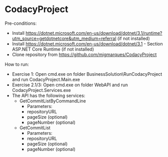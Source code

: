 # CodacyProject

Pre-conditions:

- Install https://dotnet.microsoft.com/en-us/download/dotnet/3.1/runtime?utm_source=getdotnetcore&utm_medium=referral (if not installed)
- Install https://dotnet.microsoft.com/en-us/download/dotnet/3.1 - Section ASP.NET Core Runtime (if not installed)
- Clone repository from https://github.com/migmarques/CodacyProject



How to run:

- Exercise 1: Open cmd.exe on folder BusinessSolution\RunCodacyProject and run CodacyProject.Main.exe
- Exercise 2.1/3: Open cmd.exe on folder WebAPI and run CodacyProject.Services.exe
- The API has the following services:
  - GetCommitListByCommandLine
    - Parameters:
    - repositoryURL
    - pageSize (optional)
    - pageNumber (optional)
  - GetCommitList
    - Parameters:
    - repositoryURL
    - pageSize (optional)
    - pageNumber (optional)